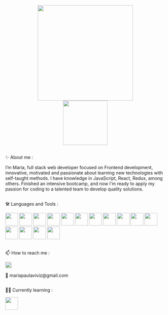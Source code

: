 ##

<div id="header" align="center">
  <img src="https://user-images.githubusercontent.com/93414460/179833242-3734ea7a-cff9-47ed-9b5f-f88438554fdb.png" width="300"/>
   
</div>
<div id="header" align="center">
  <img src="https://media.giphy.com/media/XwBzLXzYq7ljHBXkHk/giphy.gif" width="140"/>
   
</div>

##

  :sparkles: About me :
<p>

I’m Maria, full stack web developer focused on Frontend development, innovative, motivated and passionate about learning new technologies with self-taught methods. I have knowledge in JavaScript, React, Redux, among others. Finished an intensive bootcamp, and now I'm ready to apply my passion for coding to a talented team to develop quality solutions.

##

  :hammer_and_wrench: Languages and Tools :
  
<p>

<div>
  
<img src="https://cdn.jsdelivr.net/gh/devicons/devicon/icons/html5/html5-original.svg"  width="40" height="40" />
<img src="https://cdn.jsdelivr.net/gh/devicons/devicon/icons/css3/css3-original.svg" width="40" height="40" />
<img src="https://cdn.jsdelivr.net/gh/devicons/devicon/icons/javascript/javascript-original.svg"  width="40" height="40" />
<img src="https://cdn.jsdelivr.net/gh/devicons/devicon/icons/nextjs/nextjs-original.svg" width="40" height="40"  />
<img src="https://cdn.jsdelivr.net/gh/devicons/devicon/icons/tailwindcss/tailwindcss-plain.svg" width="40" height="40" />   
<img src="https://cdn.jsdelivr.net/gh/devicons/devicon/icons/react/react-original.svg" width="40" height="40" />
<img src="https://cdn.jsdelivr.net/gh/devicons/devicon/icons/redux/redux-original.svg"  width="40" height="40" />
<img src="https://cdn.jsdelivr.net/gh/devicons/devicon/icons/nodejs/nodejs-original.svg" width="40" height="40" />
<img src="https://cdn.jsdelivr.net/gh/devicons/devicon/icons/express/express-original.svg" width="40" height="40" />
<img src="https://cdn.jsdelivr.net/gh/devicons/devicon/icons/postgresql/postgresql-plain.svg" width="40" height="40" />
<img src="https://cdn.jsdelivr.net/gh/devicons/devicon/icons/sequelize/sequelize-original.svg" width="40" height="40" />
<img src="https://cdn.jsdelivr.net/gh/devicons/devicon/icons/illustrator/illustrator-plain.svg" width="40" height="40" />
<img src="https://cdn.jsdelivr.net/gh/devicons/devicon/icons/photoshop/photoshop-plain.svg" width="40" height="40" />
<img src="https://cdn.jsdelivr.net/gh/devicons/devicon/icons/slack/slack-original.svg" width="40" height="40" />
<img src="https://cdn.jsdelivr.net/gh/devicons/devicon/icons/figma/figma-original.svg" width="40" height="40"  />
          

</div>

##



   📫  How to reach me :
<p>
<div> <a href="https://www.linkedin.com/in/mariapaulav"> <img src="https://cdn.jsdelivr.net/gh/devicons/devicon/icons/linkedin/linkedin-original.svg" width="20" height="20" /> </a> </div>
<p>
<div>
💌 mariapaulaviviz@gmail.com
</div>

## 

   👩‍💻  Currently learning :
   
<img src="https://cdn.jsdelivr.net/gh/devicons/devicon/icons/typescript/typescript-original.svg" width="40" height="40"  />


          
          

<!--
**mariapaulav/mariapaulav** is a ✨ _special_ ✨ repository because its `README.md` (this file) appears on your GitHub profile.

Here are some ideas to get you started:

- 🔭 I’m currently working on ...
- 🌱 I’m currently learning ...
- 👯 I’m looking to collaborate on ...
- 🤔 I’m looking for help with ...
- 💬 Ask me about ...
- 📫 How to reach me: ...
- 😄 Pronouns: ...
- ⚡ Fun fact: ...
-->
